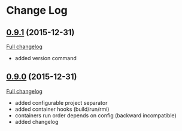 # Change Log

## [0.9.1](https://github.com/polonskiy/crowdr/tree/0.9.1) (2015-12-31)

[Full changelog](https://github.com/polonskiy/crowdr/compare/0.9.0...0.9.1)

- added version command

## [0.9.0](https://github.com/polonskiy/crowdr/tree/0.9.0) (2015-12-31)

[Full changelog](https://github.com/polonskiy/crowdr/compare/0.8.3...0.9.0)

- added configurable project separator
- added container hooks (build/run/rmi)
- containers run order depends on config (backward incompatible)
- added changelog
